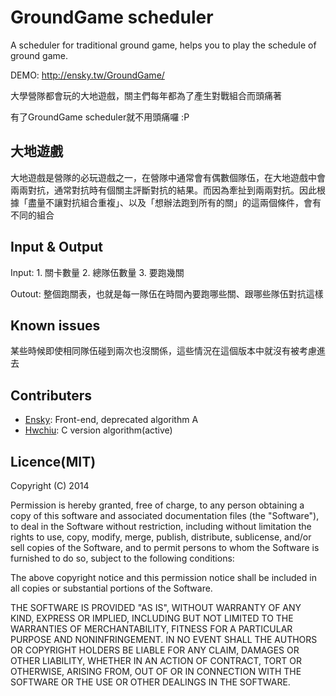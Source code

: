 GroundGame scheduler
====================

A scheduler for traditional ground game, helps you to play the schedule of ground game.

DEMO: http://ensky.tw/GroundGame/

大學營隊都會玩的大地遊戲，關主們每年都為了產生對戰組合而頭痛著

有了GroundGame scheduler就不用頭痛囉 :P

## 大地遊戲

大地遊戲是營隊的必玩遊戲之一，在營隊中通常會有偶數個隊伍，在大地遊戲中會兩兩對抗，通常對抗時有個關主評斷對抗的結果。而因為牽扯到兩兩對抗。因此根據「盡量不讓對抗組合重複」、以及「想辦法跑到所有的關」的這兩個條件，會有不同的組合

## Input & Output

Input: 1. 關卡數量 2. 總隊伍數量 3. 要跑幾關

Outout: 整個跑關表，也就是每一隊伍在時間內要跑哪些關、跟哪些隊伍對抗這樣

## Known issues

某些時候即使相同隊伍碰到兩次也沒關係，這些情況在這個版本中就沒有被考慮進去

## Contributers

+ [Ensky](http://www.ensky.tw): Front-end, deprecated algorithm A
+ [Hwchiu](https://www.facebook.com/hongwei.qiu): C version algorithm(active)

## Licence(MIT)

Copyright (C) 2014

Permission is hereby granted, free of charge, to any person obtaining a copy of this software and associated documentation files (the "Software"), to deal in the Software without restriction, including without limitation the rights to use, copy, modify, merge, publish, distribute, sublicense, and/or sell copies of the Software, and to permit persons to whom the Software is furnished to do so, subject to the following conditions:

The above copyright notice and this permission notice shall be included in all copies or substantial portions of the Software.

THE SOFTWARE IS PROVIDED "AS IS", WITHOUT WARRANTY OF ANY KIND, EXPRESS OR IMPLIED, INCLUDING BUT NOT LIMITED TO THE WARRANTIES OF MERCHANTABILITY, FITNESS FOR A PARTICULAR PURPOSE AND NONINFRINGEMENT. IN NO EVENT SHALL THE AUTHORS OR COPYRIGHT HOLDERS BE LIABLE FOR ANY CLAIM, DAMAGES OR OTHER LIABILITY, WHETHER IN AN ACTION OF CONTRACT, TORT OR OTHERWISE, ARISING FROM, OUT OF OR IN CONNECTION WITH THE SOFTWARE OR THE USE OR OTHER DEALINGS IN THE SOFTWARE.
